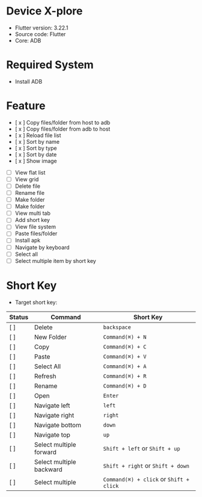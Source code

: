 # Device X-plore

- Flutter version: 3.22.1
- Source code: Flutter
- Core: ADB

# Required System
- Install ADB

# Feature
- [ x ] Copy files/folder from host to adb
- [ x ] Copy files/folder from adb to host
- [ x ] Reload file list
- [ x ] Sort by name
- [ x ] Sort by type
- [ x ] Sort by date
- [ x ] Show image
- [  ] View flat list
- [  ] View grid 
- [  ] Delete file
- [  ] Rename file
- [  ] Make folder
- [  ] Make folder
- [  ] View multi tab
- [  ] Add short key
- [  ] View file system 
- [  ] Paste files/folder
- [  ] Install apk
- [  ] Navigate by keyboard
- [  ] Select all
- [  ] Select multiple item by short key

# Short Key

- Target short key:

Status | Command | Short Key
---|--- | ---
[ ] | Delete| `backspace`
[ ] | New Folder | `Command(⌘) + N`
[ ] | Copy | `Command(⌘) + C`
[ ] | Paste | `Command(⌘) + V`
[ ] | Select All | `Command(⌘) + A`
[ ] | Refresh | `Command(⌘) + R`
[ ] | Rename | `Command(⌘) + D`
[ ] | Open | `Enter`
[ ] | Navigate left | `left`
[ ] | Navigate right | `right`
[ ] | Navigate bottom | `down`
[ ] | Navigate top | `up`
[ ] | Select multiple forward | `Shift + left` or `Shift + up`
[ ] | Select multiple backward | `Shift + right` or `Shift + down`
[ ] | Select multiple  | `Command(⌘) + click` or `Shift + click`

